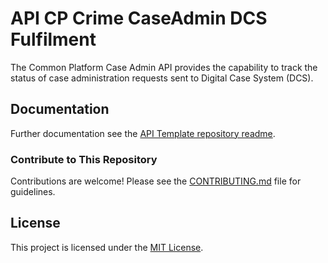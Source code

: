 # API CP Crime CaseAdmin DCS Fulfilment

The Common Platform Case Admin API provides the capability to track the status of case administration requests sent to Digital Case System (DCS).

## Documentation

Further documentation see the [API Template repository readme](https://github.com/hmcts/api-cp-template?tab=readme-ov-file#api-cp-template-repository).

### Contribute to This Repository

Contributions are welcome! Please see the [CONTRIBUTING.md](.github/CONTRIBUTING.md) file for guidelines.

## License

This project is licensed under the [MIT License](LICENSE).
